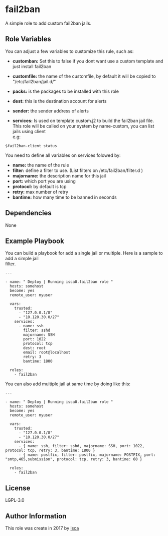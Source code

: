 fail2ban
=========

A simple role to add custom fail2ban jails. 

Role Variables
--------------

You can adjust a few variables to customize this rule, such as:  

- **customban:** Set this to false if you dont want use a custom template and just install fail2ban  
- **customfile:** the name of the customfile, by default it will be copied to "/etc/fail2ban/jail.d/"  
- **packs:** is the packages to be installed with this role  
- **dest:** this is the destination account for alerts  
- **sender:** the sender address of alerts  

- **services:** Is used on template custom.j2 to build the fail2ban jail file.  
This role will be called on your system by name-custom, you can list jails using client  
e.g:  

```
$fail2ban-client status
```

You need to define all variables on services folowed by:  

* **name:** the name of the rule  
* **filter:** define a filter to use. (List filters on /etc/fail2ban/filter.d )  
* **majorname:** the description name for this jail  
* **port:** which port you are using  
* **protocol:** by default is tcp  
* **retry:** max number of retry  
* **bantime:** how many time to be banned in seconds  


Dependencies
------------

None

Example Playbook
----------------

You can build a playbook for add a single jail or multiple. Here is a sample to add a simple jail  
filter.

```
---

- name: " Deploy | Running isca0.fail2ban role "
  hosts: somehost
  become: yes
  remote_user: myuser

  vars:
    trusted:
      - "127.0.0.1/8"
      - "10.120.30.0/27"
    services:
      - name: ssh
        filter: sshd
        majorname: SSH
        port: 1022
        protocol: tcp
        dest: root
        email: root@localhost
        retry: 3
        bantime: 1800
 
  roles:
    - fail2ban

```

You can also add multiple jail at same time by doing like this:

```
---

- name: " Deploy | Running isca0.fail2ban role "
  hosts: somehost
  become: yes
  remote_user: myuser

  vars:
    trusted:
      - "127.0.0.1/8"
      - "10.120.30.0/27"
    services:
      - { name: ssh, filter: sshd, majorname: SSH, port: 1022, protocol: tcp, retry: 3, bantime: 1800 }
      - { name: postfix, filter: postfix, majorname: POSTFIX, port: "smtp,465,submission", protocol: tcp, retry: 3, bantime: 60 }
 
  roles:
    - fail2ban

```


License
-------

LGPL-3.0

Author Information
------------------

This role was create in 2017 by [isca](https://isca.space)
